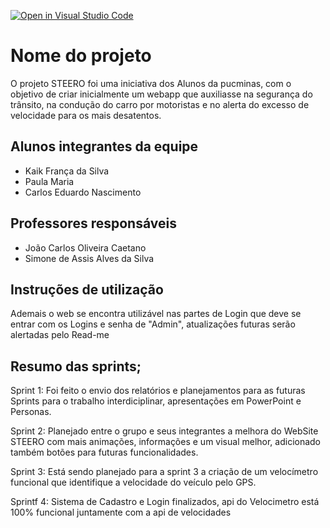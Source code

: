 [![Open in Visual Studio Code](https://classroom.github.com/assets/open-in-vscode-718a45dd9cf7e7f842a935f5ebbe5719a5e09af4491e668f4dbf3b35d5cca122.svg)](https://classroom.github.com/online_ide?assignment_repo_id=11270858&assignment_repo_type=AssignmentRepo)
# Nome do projeto
O projeto STEERO foi uma iniciativa dos Alunos da pucminas, com o objetivo de criar inicialmente um webapp que auxiliasse na segurança do trânsito, na condução do carro por motoristas e no alerta do excesso de velocidade para os mais desatentos.

## Alunos integrantes da equipe

* Kaik França da Silva
* Paula Maria
* Carlos Eduardo Nascimento

## Professores responsáveis

* João Carlos Oliveira Caetano
* Simone de Assis Alves da Silva

## Instruções de utilização

Ademais o web se encontra utilizável nas partes de Login que deve se entrar com os Logins e senha de "Admin", atualizações futuras serão alertadas pelo Read-me

## Resumo das sprints;


Sprint 1: Foi feito o envio dos relatórios e planejamentos para as futuras Sprints para o trabalho interdiciplinar, apresentações em PowerPoint e Personas.

Sprint 2: Planejado entre o grupo e seus integrantes a melhora do WebSite STEERO com mais animações, informações e um visual melhor, adicionado também botões para futuras funcionalidades.

Sprint 3: Está sendo planejado para a sprint 3 a criação de um velocímetro funcional que identifique a velocidade do veículo pelo GPS.

Sprintf 4: Sistema de Cadastro e Login finalizados, api do Velocimetro está 100% funcional juntamente com a api de velocidades
